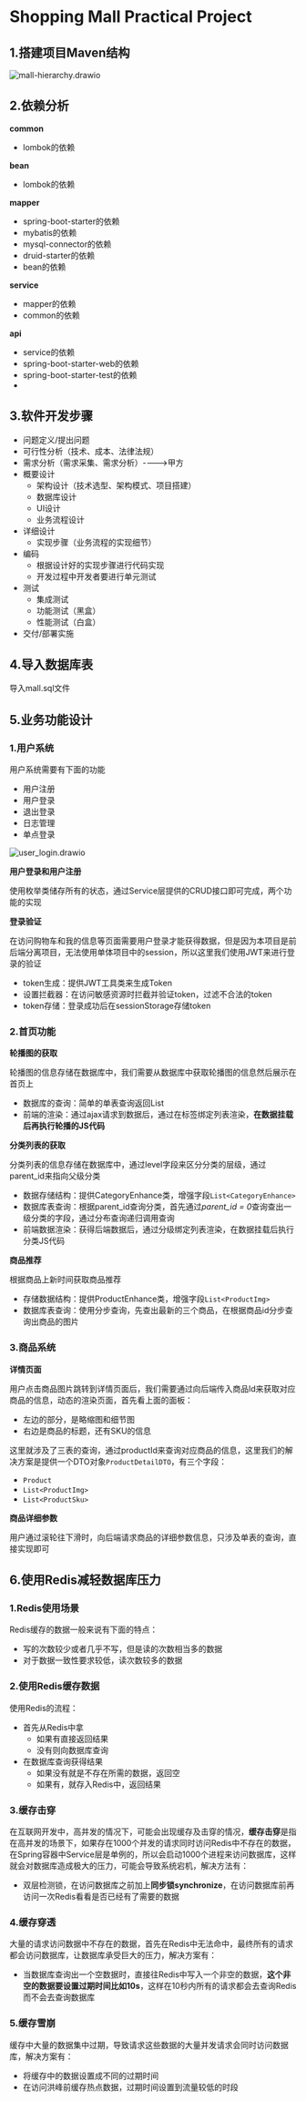 # Shopping Mall Practical Project

## 1.搭建项目Maven结构

![mall-hierarchy.drawio](https://cdn.jsdelivr.net/gh/Aurora0201/ImageStore@main/img/upgit_20230321_1679374260.png)

## 2.依赖分析

**common**

+ lombok的依赖

**bean**

+ lombok的依赖

**mapper**

+ spring-boot-starter的依赖
+ mybatis的依赖
+ mysql-connector的依赖
+ druid-starter的依赖
+ bean的依赖

**service**

+ mapper的依赖
+ common的依赖

**api**

+ service的依赖
+ spring-boot-starter-web的依赖
+ spring-boot-starter-test的依赖
+ 

## 3.软件开发步骤

+ 问题定义/提出问题
+ 可⾏性分析（技术、成本、法律法规）
+ 需求分析（需求采集、需求分析）---->甲⽅
+ 概要设计
    + 架构设计（技术选型、架构模式、项⽬搭建）
    + 数据库设计
    + UI设计
    + 业务流程设计
+ 详细设计
    + 实现步骤（业务流程的实现细节）
+ 编码
    + 根据设计好的实现步骤进⾏代码实现
    + 开发过程中开发者要进⾏单元测试
+ 测试
    + 集成测试
    + 功能测试（⿊盒）
    + 性能测试（⽩盒）
+ 交付/部署实施



## 4.导入数据库表

导入mall.sql文件



## 5.业务功能设计

### 1.用户系统

用户系统需要有下面的功能

+ 用户注册
+ 用户登录
+ 退出登录
+ 日志管理
+ 单点登录

![user_login.drawio](https://cdn.jsdelivr.net/gh/Aurora0201/ImageStore@main/img/upgit_20230321_1679400038.png)

**用户登录和用户注册**

使用枚举类储存所有的状态，通过Service层提供的CRUD接口即可完成，两个功能的实现



**登录验证**

在访问购物车和我的信息等页面需要用户登录才能获得数据，但是因为本项目是前后端分离项目，无法使用单体项目中的session，所以这里我们使用JWT来进行登录的验证

+ token生成：提供JWT工具类来生成Token
+ 设置拦截器：在访问敏感资源时拦截并验证token，过滤不合法的token
+ token存储：登录成功后在sessionStorage存储token



### 2.首页功能

**轮播图的获取**

轮播图的信息存储在数据库中，我们需要从数据库中获取轮播图的信息然后展示在首页上

+ 数据库的查询：简单的单表查询返回List
+ 前端的渲染：通过ajax请求到数据后，通过在标签绑定列表渲染，**在数据挂载后再执行轮播的JS代码**



**分类列表的获取**

分类列表的信息存储在数据库中，通过level字段来区分分类的层级，通过parent_id来指向父级分类

+ 数据存储结构：提供CategoryEnhance类，增强字段`List<CategoryEnhance>`
+ 数据库表查询：根据parent_id查询分类，首先通过*parent_id = 0*查询查出一级分类的字段，通过分布查询递归调用查询
+ 前端数据渲染：获得后端数据后，通过分级绑定列表渲染，在数据挂载后执行分类JS代码



**商品推荐**

根据商品上新时间获取商品推荐

+ 存储数据结构：提供ProductEnhance类，增强字段`List<ProductImg>`
+ 数据库表查询：使用分步查询，先查出最新的三个商品，在根据商品id分步查询出商品的图片



### 3.商品系统

**详情页面**

用户点击商品图片跳转到详情页面后，我们需要通过向后端传入商品Id来获取对应商品的信息，动态的渲染页面，首先看上面的面板：

+ 左边的部分，是略缩图和细节图
+ 右边是商品的标题，还有SKU的信息

这里就涉及了三表的查询，通过productId来查询对应商品的信息，这里我们的解决方案是提供一个DTO对象`ProductDetailDTO`，有三个字段：

+ `Product`
+ `List<ProductImg>`
+ `List<ProductSku>`



**商品详细参数**

用户通过滚轮往下滑时，向后端请求商品的详细参数信息，只涉及单表的查询，直接实现即可



## 6.使用Redis减轻数据库压力

### 1.Redis使用场景

Redis缓存的数据一般来说有下面的特点：

+ 写的次数较少或者几乎不写，但是读的次数相当多的数据
+ 对于数据一致性要求较低，读次数较多的数据



### 2.使用Redis缓存数据

使用Redis的流程：

+ 首先从Redis中拿
    + 如果有直接返回结果
    + 没有则向数据库查询
+ 在数据库查询获得结果
    + 如果没有就是不存在所需的数据，返回空
    + 如果有，就存入Redis中，返回结果



### 3.缓存击穿

在互联网开发中，高并发的情况下，可能会出现缓存及击穿的情况，**缓存击穿**是指在高并发的场景下，如果存在1000个并发的请求同时访问Redis中不存在的数据，在Spring容器中Service层是单例的，所以会启动1000个进程来访问数据库，这样就会对数据库造成极大的压力，可能会导致系统宕机，解决方法有：

+ 双层检测锁，在访问数据库之前加上**同步锁synchronize**，在访问数据库前再访问一次Redis看看是否已经有了需要的数据



### 4.缓存穿透

大量的请求访问数据中不存在的数据，首先在Redis中无法命中，最终所有的请求都会访问数据库，让数据库承受巨大的压力，解决方案有：

+ 当数据库查询出一个空数据时，直接往Redis中写入一个非空的数据，**这个非空的数据要设置过期时间比如10s**，这样在10秒内所有的请求都会去查询Redis而不会去查询数据库



### 5.缓存雪崩

缓存中大量的数据集中过期，导致请求这些数据的大量并发请求会同时访问数据库，解决方案有：

+ 将缓存中的数据设置成不同的过期时间
+ 在访问洪峰前缓存热点数据，过期时间设置到流量较低的时段
